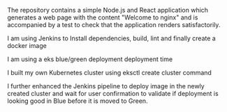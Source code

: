 The repository contains a simple Node.js and React application which generates
a web page with the content "Welcome to nginx" and is accompanied by a test to
check that the application renders satisfactorily.

I am using Jenkins to Install dependencies, build, lint and finally create a docker image

I am using a eks blue/green deployment deployment time

I built my own Kubernetes cluster using eksctl create cluster command

I further enhanced the Jenkins pipeline to deploy image in the newly created cluster and wait for user confirmation to validate if deployment is looking good in Blue before it is moved to Green.
